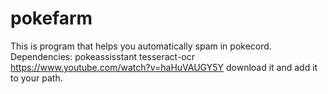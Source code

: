 # pokefarm
This is program that helps you automatically spam in pokecord.
Dependencies:
pokeassisstant
tesseract-ocr
https://www.youtube.com/watch?v=haHuVAUGY5Y
download it and add it to your path.
